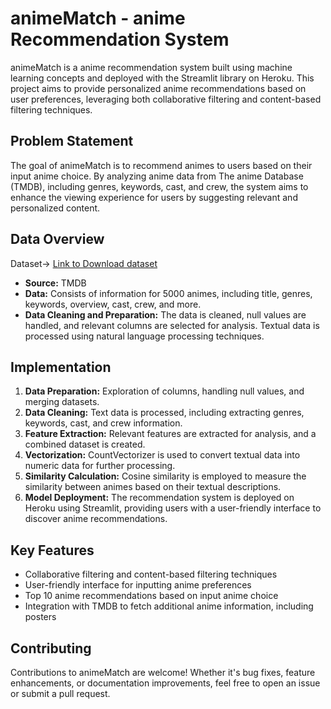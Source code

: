 # animeMatch - anime Recommendation System

animeMatch is a anime recommendation system built using machine learning concepts and deployed with the Streamlit library on Heroku. This project aims to provide personalized anime recommendations based on user preferences, leveraging both collaborative filtering and content-based filtering techniques.

## Problem Statement
The goal of animeMatch is to recommend animes to users based on their input anime choice. By analyzing anime data from The anime Database (TMDB), including genres, keywords, cast, and crew, the system aims to enhance the viewing experience for users by suggesting relevant and personalized content.


## Data Overview
Dataset-> [Link to Download dataset](https://www.kaggle.com/datasets/tmdb/tmdb-movie-metadata)

- **Source:** TMDB
- **Data:** Consists of information for 5000 animes, including title, genres, keywords, overview, cast, crew, and more.
- **Data Cleaning and Preparation:** The data is cleaned, null values are handled, and relevant columns are selected for analysis. Textual data is processed using natural language processing techniques.

## Implementation
1. **Data Preparation:** Exploration of columns, handling null values, and merging datasets.
2. **Data Cleaning:** Text data is processed, including extracting genres, keywords, cast, and crew information.
3. **Feature Extraction:** Relevant features are extracted for analysis, and a combined dataset is created.
4. **Vectorization:** CountVectorizer is used to convert textual data into numeric data for further processing.
5. **Similarity Calculation:** Cosine similarity is employed to measure the similarity between animes based on their textual descriptions.
6. **Model Deployment:** The recommendation system is deployed on Heroku using Streamlit, providing users with a user-friendly interface to discover anime recommendations.

## Key Features
- Collaborative filtering and content-based filtering techniques
- User-friendly interface for inputting anime preferences
- Top 10 anime recommendations based on input anime choice
- Integration with TMDB to fetch additional anime information, including posters


## Contributing
Contributions to animeMatch are welcome! Whether it's bug fixes, feature enhancements, or documentation improvements, feel free to open an issue or submit a pull request.




